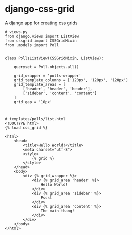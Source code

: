 # django-css-grid
A django app for creating css grids

    # views.py
    from django.views import ListView
    from cssgrid import CSSGridMixin
    from .models import Poll
    
    
    class PollsListView(CSSGridMixin, ListView):
        
        queryset = Poll.objects.all()
        
        grid_wrapper = 'polls-wrapper'
        grid_template_columns = ['120px', '120px', '120px']
        grid_template_areas = [
            ['header', 'header', 'header'],
            ['sidebar', 'content', 'content']
        ]
        grid_gap = '10px'
    
    
    
    # templates/polls/list.html
    <!DOCTYPE html>
    {% load css_grid %}

    <html>
        <head>
            <title>Hello World!</title>
            <meta charset="utf-8">
            <style>
                {% grid %}
            </style>
        </head>
        <body>
            <div {% grid_wrapper %}>
                <div {% grid_area 'header' %}>
                    Hello World!
                </div>
                <div {% grid_area 'sidebar' %}>
                    Pssst
                </div>
                <div {% grid_area 'content' %}>
                    The main thang!
                </div>
            </div>
        </body>
    </html>
